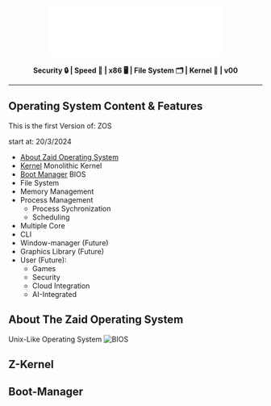 <p align="center">
  <img src="https://github.com/Zaid-Operating-System/Zaid-Operating-System/raw/main/logo.png" alt="logo"> <br>
</p>
<p align="center"><b>Security 🔒 | Speed 💨 | x86 🖥️ | File System 🗂️ | Kernel 💎 | v00 </b></p>

--------------------------------------------------------------------------------

## Operating System Content & Features 
This is the first Version of: ZOS 

start at: 20/3/2024
<!-- toc -->
- [About Zaid Operating System](#about-the-zaid-operating-system)
- [Kernel](#z-kernel) Monolithic Kernel
- [Boot Manager](#boot-manager) BIOS
- File System
- Memory Management 
- Process Management
  - Process Sychronization
  - Scheduling  
- Multiple Core
- CLI 
- Window-manager (Future)
- Graphics Library (Future)
- User (Future):
  - Games 
  - Security
  - Cloud Integration
  - AI-Integrated 
<!-- tocstop -->

## About The Zaid Operating System 
Unix-Like Operating System 
![BIOS](https://github.com/Zaid-Operating-System/Zaid-Operating-System/assets/117456465/1fbbf554-900d-4d25-b2c0-705cf3992a3a)

## Z-Kernel

## Boot-Manager





